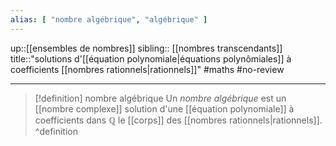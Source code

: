 ```yaml
---
alias: [ "nombre algébrique", "algébrique" ]
---
```

up::[[ensembles de nombres]]
sibling:: [[nombres transcendants]]
title::"solutions d'[[équation polynomiale|équations polynômiales]] à coefficients [[nombres rationnels|rationnels]]"
#maths #no-review 

----
> [!definition] nombre algébrique
> Un _nombre algébrique_ est un [[nombre complexe]] solution d'une [[équation polynomiale]] à coefficients dans $\mathbb{Q}$ le [[corps]] des [[nombres rationnels|rationnels]].
^definition

